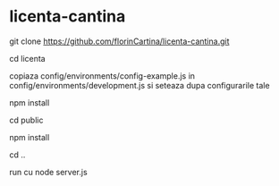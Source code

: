 # licenta-cantina

git clone https://github.com/florinCartina/licenta-cantina.git

cd licenta

copiaza config/environments/config-example.js in config/environments/development.js si seteaza dupa configurarile tale

npm install

cd public

npm install

cd ..

run cu node server.js
